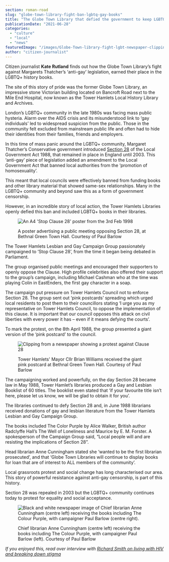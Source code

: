 ```yaml
---
section: roman-road
slug: "globe-town-library-fight-ban-lgbtq-gay-books"
title: "The Globe Town Library that defied the government to keep LGBTQ+ books on our shelves"
publicationDate: "2021-06-28"
categories: 
  - "culture"
  - "local"
  - "news"
featuredImage: "/images/Globe-Town-library-fight-lgbt-newspaper-clipping.jpg"
author: "citizen-journalist"
---
```


Citizen journalist **Kate Rutland** finds out how the Globe Town Library’s fight against Margarets Thatcher’s ‘anti-gay’ legislation, earned their place in the LGBTQ+ history books.

The site of this story of pride was the former Globe Town Library, an impressive stone Victorian building located on Bancroft Road next to the Mile End Hospital, now known as the Tower Hamlets Local History Library and Archives. 

London’s LGBTQ+ community in the late 1980s was facing mass public hysteria. Alarm over the AIDS crisis and its misunderstood link to ‘gay individuals’ led to widespread suspicion from the public. Those in the community felt excluded from mainstream public life and often had to hide their identities from their families, friends and employers. 

In this time of mass panic around the LGBTQ+ community, Margaret Thatcher’s Conservative government introduced [Section 28](https://www.bbc.co.uk/bbcthree/article/cacc0b40-c3a4-473b-86cc-11863c0b3f30) of the Local Government Act 1988, that remained in place in England until 2003. This ‘anti-gay’ piece of legislation added an amendment to the Local Government Act that banned local authorities from the ‘promotion of homosexuality’. 

This meant that local councils were effectively banned from funding books and other library material that showed same-sex relationships. Many in the LGBTQ+ community and beyond saw this as a form of government censorship. 

However, in an incredible story of local action, the Tower Hamlets Libraries openly defied this ban and included LGBTQ+ books in their libraries. 

<figure>

![An A4 'Stop Clause 28' poster from the 3rd Feb 1998](/images/STOP-CLAUSE-28.jpg)

<figcaption>

A poster advertising a public meeting opposing Section 28, at Bethnal Green Town Hall. Courtesy of Paul Barlow

</figcaption>

</figure>

The Tower Hamlets Lesbian and Gay Campaign Group passionately campaigned to ‘Stop Clause 28’, from the time it began being debated in Parliament. 

The group organised public meetings and encouraged their supporters to openly oppose the Clause. High profile celebrities also offered their support to the group’s campaign, including Michael Cashman who at the time was playing Colin in EastEnders, the first gay character in a soap. 

The campaign put pressure on Tower Hamlets Council not to enforce Section 28. The group sent out ‘pink postcards’ spreading which urged local residents to post them to their councillors stating ‘I urge you as my representative on Tower Hamlets Council, to oppose the implementation of this clause. It is important that our council opposes this attack on civil liberties with every power it has – even if it means defying the courts’. 

To mark the protest, on the 8th April 1988, the group presented a giant version of the ‘pink postcard’ to the council.

<figure>

![Clipping from a newspaper showing a protest against Clause 28](/images/On-the-cards-resized-.jpg)

<figcaption>

Tower Hamlets' Mayor Cllr Brian Williams received the giant pink postcard at Bethnal Green Town Hall. Courtesy of Paul Barlow

</figcaption>

</figure>

The campaigning worked and powerfully, on the day Section 28 became law in May 1988, Tower Hamlet’s libraries produced a Gay and Lesbian Booklist of 60 titles. The booklist even stated that ‘if your favourite title isn’t here, please let us know, we will be glad to obtain it for you’. 

The libraries continued to defy Section 28 and, in June 1988 librarians received donations of gay and lesbian literature from the Tower Hamlets Lesbian and Gay Campaign Group. 

The books included The Color Purple by Alice Walker, British author Radclyffe Hall’s The Well of Loneliness and Maurice by E. M. Forster. A spokesperson of the Campaign Group said, “Local people will and are resisting the implications of Section 28”. 

Head librarian Anne Cunningham stated she ‘wanted to be the first librarian prosecuted’, and that ‘Globe Town Libraries will continue to display books for loan that are of interest to ALL members of the community’. 

Local grassroots protest and social change has long characterised our area. This story of powerful resistance against anti-gay censorship, is part of this history. 

Section 28 was repealed in 2003 but the LGBTQ+ community continues today to protest for equality and social acceptance. 

<figure>

![Black and white newspaper image of Chief librarian Anne Cunningham (centre left) receiving the books including The Colour Purple, with campaigner Paul Barlow (centre right).](/images/Globe-Town-library-fight-lgbt-newspaper-page.jpg)

<figcaption>

Chief librarian Anne Cunningham (centre left) receiving the books including The Colour Purple, with campaigner Paul Barlow (left). Courtesy of Paul Barlow

</figcaption>

</figure>

_If you enjoyed this, read over interview with [Richard Smith on living with HIV and breaking down stigma](https://romanroadlondon.com/hiv-positive-east-interview-richard/)_
